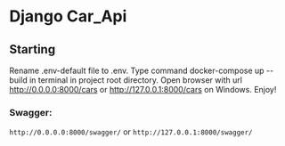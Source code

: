 # Django Car_Api 

## Starting
Rename .env-default file to .env.
Type command docker-compose up --build in terminal in project root directory.
Open browser with url http://0.0.0.0:8000/cars or http://127.0.0.1:8000/cars on Windows.
Enjoy!

### Swagger:
`http://0.0.0.0:8000/swagger/`
or
`http://127.0.0.1:8000/swagger/`